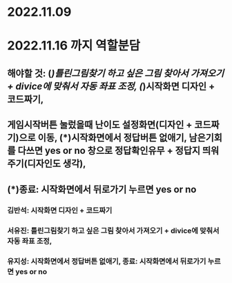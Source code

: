 # 2022.11.09 
# 2022.11.16 까지 역할분담
## 해야할 것: (*)틀린그림찾기 하고 싶은 그림 찾아서 가져오기 + divice에 맞춰서 자동 좌표 조정, (*)시작화면 디자인 + 코드짜기,
## 게임시작버튼 눌렀을때 난이도 설정화면(디자인 + 코드짜기)으로 이동, (*)시작화면에서 정답버튼 없애기, 남은기회를 다쓰면 yes or no 창으로 정답확인유무 + 정답지 띄워주기(디자인도 생각), 
## (*)종료: 시작화면에서 뒤로가기 누르면 yes or no 

### 김반석: 시작화면 디자인 + 코드짜기
### 서유진: 틀린그림찾기 하고 싶은 그림 찾아서 가져오기 + divice에 맞춰서 자동 좌표 조정,
### 유지성: 시작화면에서 정답버튼 없애기, 종료: 시작화면에서 뒤로가기 누르면 yes or no 
